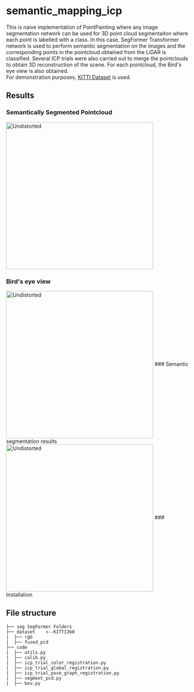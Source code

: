 # semantic_mapping_icp

This is naive implementation of PointPainting where any image segmentation network can be used for 3D point cloud segmentaiton where each point is labelled with a class. In this case, SegFormer Transformer network is used to perform semantic segmentation on the images and the corresponding points in the pointcloud obtained from the LiDAR is classified. Several ICP trials were also carried out to merge the pointclouds to obtain 3D reconstruction of the scene. For each pointcloud, the Bird's eye view is also obtained.
<br> For demonstration purposes, [KITTI Dataset](https://www.cvlibs.net/datasets/kitti/) is used.

## Results

### Semantically Segmented Pointcloud
<img src="/github_fig/projected.png"  align="center" alt="Undistorted" width="400"/>


### Bird's eye view
<img src="/github_fig/projected.png"  align="center" alt="Undistorted" width="400"/>
### Semantic segmentation results
<img src="/github_fig/projected.png"  align="center" alt="Undistorted" width="400"/>
### Installation



## File structure

    ├── seg SegFormer Folders
    ├── dataset    <--KITTI360
    |  ├── rgb
    |  ├── fused_pcd
    ├── code
    |  ├── utils.py 
    |  ├── calib.py
    |  ├── icp_trial_color_registration.py
    |  ├── icp_trial_global_registration.py
    |  ├── icp_trial_pose_graph_registration.py
    |  ├── segment_pcd.py
    |  ├── bev.py


